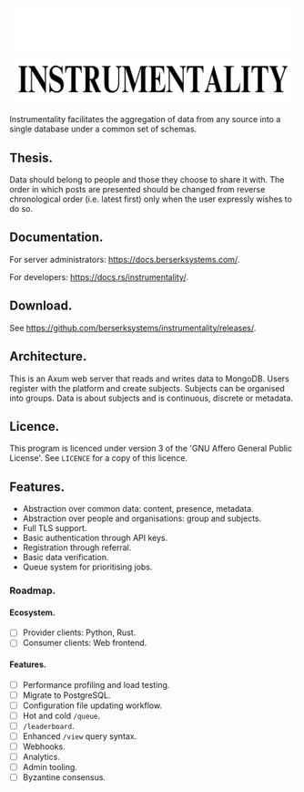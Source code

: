![Instrumentality](./assets/dark-header.png#gh-dark-mode-only)
![](./assets/light-header.png#gh-light-mode-only)
---
Instrumentality facilitates the aggregation of data from any source into a 
single database under a common set of schemas.

## Thesis.
Data should belong to people and those they choose to share it with. The order
in which posts are presented should be changed from reverse chronological order
 (i.e. latest first) only when the user expressly wishes to do so.

## Documentation.
For server administrators: <https://docs.berserksystems.com/>.

For developers: <https://docs.rs/instrumentality/>.

## Download.
See <https://github.com/berserksystems/instrumentality/releases/>.

## Architecture.
This is an Axum web server that reads and writes data to MongoDB. Users register
with the platform and create subjects. Subjects can be organised into groups.
Data is about subjects and is continuous, discrete or metadata.

## Licence.
This program is licenced under version 3 of the 'GNU Affero General Public 
License'. See `LICENCE` for a copy of this licence.

## Features.
- Abstraction over common data: content, presence, metadata.
- Abstraction over people and organisations: group and subjects.
- Full TLS support.
- Basic authentication through API keys.
- Registration through referral.
- Basic data verification.
- Queue system for prioritising jobs.

### Roadmap.
#### Ecosystem.
- [ ] Provider clients: Python, Rust.
- [ ] Consumer clients: Web frontend.

#### Features.
- [ ] Performance profiling and load testing.
- [ ] Migrate to PostgreSQL. 
- [ ] Configuration file updating workflow.
- [ ] Hot and cold `/queue`.
- [ ] `/leaderboard`.
- [ ] Enhanced `/view` query syntax.
- [ ] Webhooks.
- [ ] Analytics.
- [ ] Admin tooling.
- [ ] Byzantine consensus.